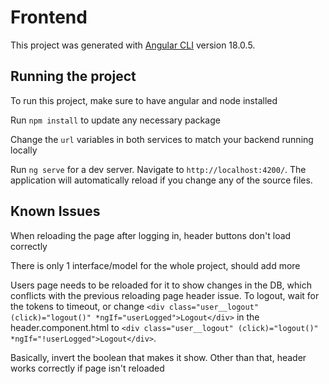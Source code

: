 # Frontend

This project was generated with [Angular CLI](https://github.com/angular/angular-cli) version 18.0.5.

## Running the project

To run this project, make sure to have angular and node installed

Run `npm install` to update any necessary package

Change the `url` variables in both services to match your backend running locally

Run `ng serve` for a dev server. Navigate to `http://localhost:4200/`. The application will automatically reload if you change any of the source files.

## Known Issues

When reloading the page after logging in, header buttons don't load correctly

There is only 1 interface/model for the whole project, should add more

Users page needs to be reloaded for it to show changes in the DB, which conflicts with the previous reloading page header issue. To logout, wait for the tokens to timeout, or change `<div class="user__logout" (click)="logout()" *ngIf="userLogged">Logout</div>` in the header.component.html to `<div class="user__logout" (click)="logout()" *ngIf="!userLogged">Logout</div>`.

Basically, invert the boolean that makes it show. Other than that, header works correctly if page isn't reloaded


